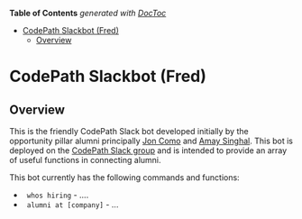 <!-- START doctoc generated TOC please keep comment here to allow auto update -->
<!-- DON'T EDIT THIS SECTION, INSTEAD RE-RUN doctoc TO UPDATE -->
**Table of Contents**  *generated with [DocToc](https://github.com/thlorenz/doctoc)*

- [CodePath Slackbot (Fred)](#codepath-slackbot-fred)
  - [Overview](#overview)

<!-- END doctoc generated TOC please keep comment here to allow auto update -->

# CodePath Slackbot (Fred)

## Overview

This is the friendly CodePath Slack bot developed initially by the opportunity pillar alumni principally [Jon Como](https://github.com/jcomo) and [Amay Singhal](https://github.com/aamays). This bot is deployed on the [CodePath Slack group](https://codepath.slack.com) and is intended to provide an array of useful functions in connecting alumni.

This bot currently has the following commands and functions:

 * ` whos hiring` - ....
 * ` alumni at [company]` - ...
